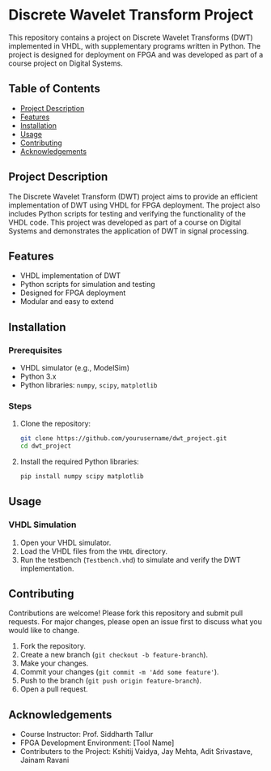 # Discrete Wavelet Transform Project

This repository contains a project on Discrete Wavelet Transforms (DWT) implemented in VHDL, with supplementary programs written in Python. The project is designed for deployment on FPGA and was developed as part of a course project on Digital Systems.

## Table of Contents
- [Project Description](#project-description)
- [Features](#features)
- [Installation](#installation)
- [Usage](#usage)
- [Contributing](#contributing)
- [Acknowledgements](#acknowledgements)

## Project Description
The Discrete Wavelet Transform (DWT) project aims to provide an efficient implementation of DWT using VHDL for FPGA deployment. The project also includes Python scripts for testing and verifying the functionality of the VHDL code. This project was developed as part of a course on Digital Systems and demonstrates the application of DWT in signal processing.

## Features
- VHDL implementation of DWT
- Python scripts for simulation and testing
- Designed for FPGA deployment
- Modular and easy to extend



## Installation

### Prerequisites
- VHDL simulator (e.g., ModelSim)
- Python 3.x
- Python libraries: `numpy`, `scipy`, `matplotlib`

### Steps
1. Clone the repository:
   ```sh
   git clone https://github.com/yourusername/dwt_project.git
   cd dwt_project
   ```
2. Install the required Python libraries:
   ```sh
   pip install numpy scipy matplotlib
   ```

## Usage

### VHDL Simulation
1. Open your VHDL simulator.
2. Load the VHDL files from the `VHDL` directory.
3. Run the testbench (`Testbench.vhd`) to simulate and verify the DWT implementation.

## Contributing
Contributions are welcome! Please fork this repository and submit pull requests. For major changes, please open an issue first to discuss what you would like to change.

1. Fork the repository.
2. Create a new branch (`git checkout -b feature-branch`).
3. Make your changes.
4. Commit your changes (`git commit -m 'Add some feature'`).
5. Push to the branch (`git push origin feature-branch`).
6. Open a pull request.


## Acknowledgements
- Course Instructor: Prof. Siddharth Tallur
- FPGA Development Environment: [Tool Name]
- Contributers to the Project: Kshitij Vaidya, Jay Mehta, Adit Srivastave, Jainam Ravani
